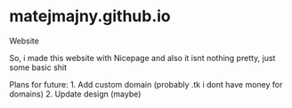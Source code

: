 # matejmajny.github.io
Website

So, i made this website with Nicepage and also it isnt nothing pretty, just some basic shit

Plans for future: 1. Add custom domain (probably .tk i dont have money for domains)
                  2. Update design (maybe)
